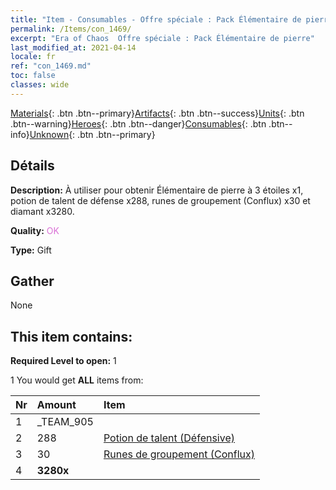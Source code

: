 ```yaml
---
title: "Item - Consumables - Offre spéciale : Pack Élémentaire de pierre"
permalink: /Items/con_1469/
excerpt: "Era of Chaos  Offre spéciale : Pack Élémentaire de pierre"
last_modified_at: 2021-04-14
locale: fr
ref: "con_1469.md"
toc: false
classes: wide
---
```

 [Materials](/fr/Items/){: .btn .btn--primary}[Artifacts](/fr/Items/Artifacts/){: .btn .btn--success}[Units](/fr/Items/Units/){: .btn .btn--warning}[Heroes](/fr/Items/Heroes/){: .btn .btn--danger}[Consumables](/fr/Items/Consumables/){: .btn .btn--info}[Unknown](/fr/Items/Unknown/){: .btn .btn--primary}

## Détails
 **Description:** À utiliser pour obtenir Élémentaire de pierre à 3 étoiles x1, potion de talent de défense x288, runes de groupement (Conflux) x30 et diamant x3280.

 **Quality:** <span style="color: #DA70D6">OK</span>

 **Type:** Gift

## Gather

  None

## This item contains:

 **Required Level to open:** 1

 1 You would get **ALL** items  from:

  | Nr | Amount |     Item    |
  |:---|:-------|:------------|
  | 1 | _TEAM_905 | 
  | 2 | 288 | [Potion de talent (Défensive)](/fr/Items/con_787/) | 
  | 3 | 30 | [Runes de groupement (Conflux)](/fr/Items/con_791/) | 
  | 4 |  **3280x** | <i class="fas fa-gem"/> |  | 
